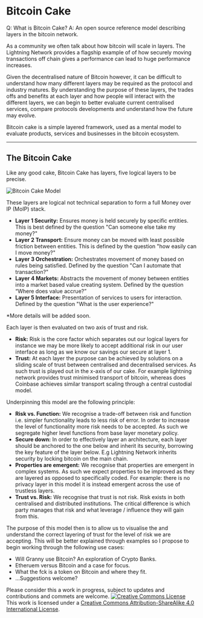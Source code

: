 # Bitcoin Cake

Q: What is Bitcoin Cake?
A: An open source reference model describing layers in the bitcoin network.

As a community we often talk about how bitcoin will scale in layers. The Lightning Network provides a flagship example of of how securely moving transactions off chain gives a performance can lead to huge performance increases.  

Given the decentralised nature of Bitcoin however, it can be difficult to understand how many different layers may be required as the protocol and industry matures.  By understanding the purpose of these layers, the trades offs and benefits at each layer and how people will interact with the different layers, we can begin to better evaluate current centralised services, compare protocols developments and understand how the future may evolve.

Bitcoin cake is a simple layered framework, used as a mental model to evaluate products, services and businesses in the bitcoin ecosystem. 

---

## The Bitcoin Cake

Like any good cake, Bitcoin Cake has layers, five logical layers to be precise.

![Bitcoin Cake Model](https://github.com/karma-pete/Bitcoin-Cake/blob/master/Architecture/bitcoin-cake.jpg "the Bitcoin Cake")

These layers are logical not technical separation to form a full Money over IP (MoIP) stack.

* **Layer 1 Security:** Ensures money is held securely by specific entities. This is best defined by the question "Can someone else take my money?"
* **Layer 2 Transport:** Ensure money can be moved with least possible friction between entities. This is defined by the question "how easily can I move money?"
* **Layer 3 Orchestration:** Orchestrates movement of money based on rules being satisfied. Defined by the question "Can I automate that transaction?"
* **Layer 4 Markets:** Abstracts the movement of money between entities into a market based value creating system. Defined by the question “Where does value accrue?”
* **Layer 5 Interface:** Presentation of services to users for interaction. Defined by the question "What is the user experience?"

*More details will be added soon.

Each layer is then evaluated on two axis of trust and risk.  

* **Risk:** Risk is the core factor which separates out our logical layers for instance we may be more likely to accept additional risk in our user interface as long as we know our savings our secure at layer 1. 
* **Trust:** At each layer the purpose can be achieved by solutions on a sliding scale of trust between centralised and decentralised services.  As such trust is played out in the x-axis of our cake.  For example lightning network provides trust minimised transport of bitcoin, whereas does Coinbase achieves similar transport scaling through a central custodial model.

Underpinning this model are the following principle:

* **Risk vs. Function:** We recognise a trade-off between risk and function i.e. simpler functionality leads to less risk of error. In order to increase the level of functionality more risk needs to be accepted. As such we segregate higher level functions from base layer monetary policy.
* **Secure down:** In order to effectively layer an architecture, each layer should be anchored to the one below and inherit its security, borrowing the key feature of the layer below. E.g Lightning Network inherits security by locking bitcoin on the main chain.
* **Properties are emergent:** We recognise that properties are emergent in complex systems.  As such we expect properties to be improved as they are layered as opposed to specifically coded.  For example: there is no privacy layer in this model it is instead emergent across the use of trustless layers. 
* **Trust vs. Risk:** We recognise that trust is not risk. Risk exists in both centralised and distributed institutions.  The critical difference is which party manages that risk and what leverage / influence they will gain from this. 

The purpose of this model then is to allow us to visualise the and understand the correct layering of trust for the level of risk we are accepting.  This will be better explained through examples so I propose to begin working through the following use cases:

* Will Granny use Bitcoin? An exploration of Crypto Banks.
* Etheruem versus Bitcoin and a case for focus.
* What the fck is a token on Bitcoin and where they fit.
* …Suggestions welcome?

Please consider this a work in progress, subject to updates and contributions and commets are welcome.
<a rel="license" href="http://creativecommons.org/licenses/by-sa/4.0/"><img alt="Creative Commons License" style="border-width:0" src="https://i.creativecommons.org/l/by-sa/4.0/88x31.png" /></a><br />This work is licensed under a <a rel="license" href="http://creativecommons.org/licenses/by-sa/4.0/">Creative Commons Attribution-ShareAlike 4.0 International License</a>.
